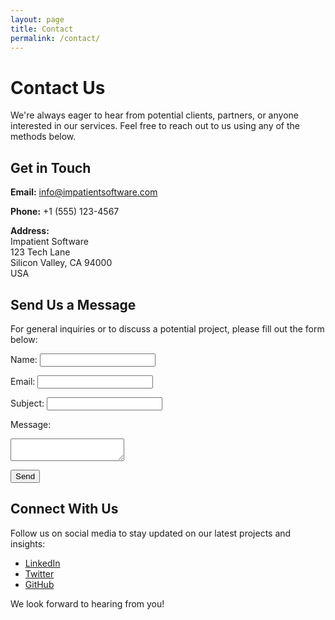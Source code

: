 ```yaml
---
layout: page
title: Contact
permalink: /contact/
---
```


# Contact Us

We're always eager to hear from potential clients, partners, or anyone interested in our services. Feel free to reach out to us using any of the methods below.

## Get in Touch

**Email:** info@impatientsoftware.com

**Phone:** +1 (555) 123-4567

**Address:**  
Impatient Software  
123 Tech Lane  
Silicon Valley, CA 94000  
USA

## Send Us a Message

For general inquiries or to discuss a potential project, please fill out the form below:

<form action="https://formspree.io/f/your-form-id" method="POST">
  <label for="name">Name:</label>
  <input type="text" id="name" name="name" required>

  <label for="email">Email:</label>
  <input type="email" id="email" name="_replyto" required>

  <label for="subject">Subject:</label>
  <input type="text" id="subject" name="subject" required>

  <label for="message">Message:</label>
  <textarea id="message" name="message" required></textarea>

  <button type="submit">Send</button>
</form>

## Connect With Us

Follow us on social media to stay updated on our latest projects and insights:

- [LinkedIn](https://www.linkedin.com/company/impatient-software)
- [Twitter](https://twitter.com/impatientsoft)
- [GitHub](https://github.com/ImpatientSoftware)

We look forward to hearing from you!
